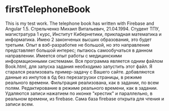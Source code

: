 # firstTelephoneBook
This is my test work. The telephone book has written with Firebase and Angular 1.5.
   Стрельченко Михаил Витальевич, 21.04.1994. Студент ТПУ, магистратура 1 курс, Институт Кибернетики, прикладная математика и информатика. Имею 2 законченых высших образования, это будет третьим. Опыт в вэб-разработке не большой, но это направление представляет большой интерес; пытаюсь самообучаться в данном направлении. Имеется опыт работы с медицинскими информационными системами.
   Вся программа является одним файлом Book.html, для запуска задания необходимо запустить этот файл. Я старался реализовать пример-задачу с Вашего сайте. добавляются данные из инпутов в бд без перезагрузки страницы, в режиме реального времени. Фильтрация реализована, как в задании, по всем полям. Редактирование в режиме реального времени, как в задании. Удаляются записи нажатием по иконке "крестик" и параллельно, в реальном времени, из firebase. Сама база firebase открыта для чтения и записи всем.


